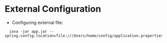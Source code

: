 # External Configuration
- Configuring external file:
```shell script
  java -jar app.jar --spring.config.location=file:///Users/home/config/application.properties
```
